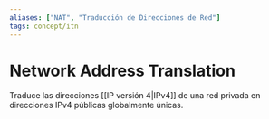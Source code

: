 ```yaml
---
aliases: ["NAT", "Traducción de Direcciones de Red"]
tags: concept/itn
---
```

# Network Address Translation

Traduce las direcciones [[IP versión 4|IPv4]] de una red privada en direcciones IPv4 públicas globalmente únicas.
